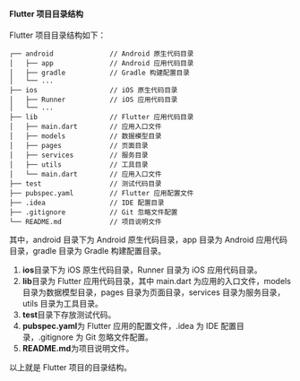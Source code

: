 <!--
 * @Author: Shu Binqi
 * @Date: 2023-04-08 13:57:23
 * @LastEditors: Shu Binqi
 * @LastEditTime: 2023-04-08 14:01:44
 * @Description: Flutter 项目目录结构
 * @Version: 1.0.0
 * @FilePath: \interviewQuestionsc:\Git\interviewQuestions\前端项目\前端项目封装\常见配置文件\Flutter项目目录介绍.md
-->

#### Flutter 项目目录结构

Flutter 项目目录结构如下：

```
┌── android              // Android 原生代码目录
│   ├── app              // Android 应用代码目录
│   ├── gradle           // Gradle 构建配置目录
│   └── ...
├── ios                  // iOS 原生代码目录
│   ├── Runner           // iOS 应用代码目录
│   └── ...
├── lib                  // Flutter 应用代码目录
│   ├── main.dart        // 应用入口文件
│   ├── models           // 数据模型目录
│   ├── pages            // 页面目录
│   ├── services         // 服务目录
│   ├── utils            // 工具目录
│   └── main.dart        // 应用入口文件
├── test                 // 测试代码目录
├── pubspec.yaml         // Flutter 应用配置文件
├── .idea                // IDE 配置目录
├── .gitignore           // Git 忽略文件配置
└── README.md            // 项目说明文件
```

其中，android 目录下为 Android 原生代码目录，app 目录为 Android 应用代码目录，gradle 目录为 Gradle 构建配置目录。

1. **ios**目录下为 iOS 原生代码目录，Runner 目录为 iOS 应用代码目录。
1. **lib**目录为 Flutter 应用代码目录，其中 main.dart 为应用的入口文件，models 目录为数据模型目录，pages 目录为页面目录，services 目录为服务目录，utils 目录为工具目录。
1. **test**目录下存放测试代码。
1. **pubspec.yaml**为 Flutter 应用的配置文件，.idea 为 IDE 配置目录，.gitignore 为 Git 忽略文件配置。
1. **README.md**为项目说明文件。

以上就是 Flutter 项目的目录结构。
